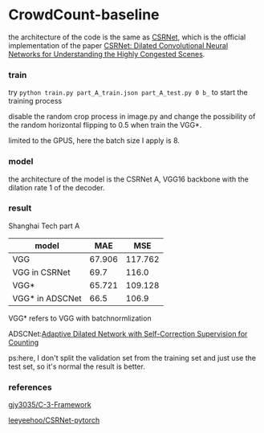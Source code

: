 # CrowdCount-baseline

the architecture of the code is the same as [CSRNet](https://arxiv.org/abs/1802.10062), which is the official implementation of the paper [CSRNet: Dilated Convolutional Neural Networks for Understanding the Highly Congested Scenes](https://arxiv.org/abs/1802.10062).

### train
try `python train.py part_A_train.json part_A_test.py 0 b_` to start the training process

disable the random crop process in image.py and change the possibility of the random horizontal flipping to 0.5 when train the VGG*.

limited to the GPUS, here the batch size I apply is 8.

### model
the architecture of the model is the CSRNet A, VGG16 backbone with the dilation rate 1 of the decoder.

### result
Shanghai Tech part A

| model         | MAE  | MSE  |
| ------------- | ---- | ---- |
| VGG           |67.906|117.762|
| VGG in CSRNet |69.7|116.0|
| VGG*          |65.721|109.128|
| VGG* in ADSCNet|66.5|106.9|

VGG* refers to VGG with batchnormlization

ADSCNet:[Adaptive Dilated Network with Self-Correction Supervision for Counting](https://openaccess.thecvf.com/content_CVPR_2020/papers/Bai_Adaptive_Dilated_Network_With_Self-Correction_Supervision_for_Counting_CVPR_2020_paper.pdf)

ps:here, I don't split the validation set from the training set and just use the test set, so it's normal the result is better.

### references
[gjy3035/C-3-Framework](https://github.com/gjy3035/C-3-Framework)

[leeyeehoo/CSRNet-pytorch](https://github.com/leeyeehoo/CSRNet-pytorch)

